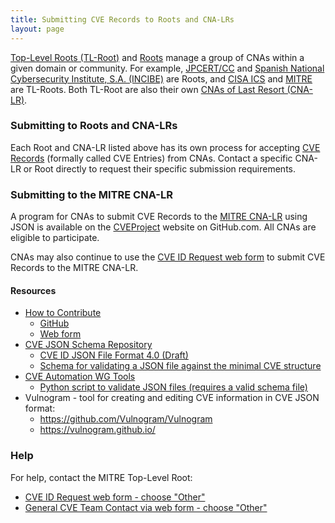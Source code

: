 ```yaml
---
title: Submitting CVE Records to Roots and CNA-LRs
layout: page
---
```

[Top-Level Roots (TL-Root)](https://www.cve.org/ResourcesSupport/Glossary?activeTerm=glossaryTLRoot) and [Roots](https://www.cve.org/ResourcesSupport/Glossary?activeTerm=glossaryRoot) manage a group of CNAs within a given domain or community. For example, [JPCERT/CC](https://www.cve.org/PartnerInformation/ListofPartners/partner/jpcert) and [Spanish National Cybersecurity Institute, S.A. (INCIBE)](https://www.cve.org/PartnerInformation/ListofPartners/partner/INCIBE) are Roots, and [CISA ICS](https://www.cve.org/PartnerInformation/ListofPartners/partner/icscert) and [MITRE](https://www.cve.org/PartnerInformation/ListofPartners/partner/mitre) are TL-Roots. Both TL-Root are also their own [CNAs of Last Resort (CNA-LR)](https://www.cve.org/ResourcesSupport/Glossary?activeTerm=glossaryCNALR). 

### Submitting to Roots and CNA-LRs

Each Root and CNA-LR listed above has its own process for accepting [CVE Records](https://www.cve.org/ResourcesSupport/Glossary?activeTerm=glossaryRecord) (formally called CVE Entries) from CNAs. Contact a specific CNA-LR or Root directly to request their specific submission requirements.

### Submitting to the MITRE CNA-LR

A program for CNAs to submit CVE Records to the [MITRE CNA-LR](https://www.cve.org/PartnerInformation/ListofPartners/partner/mitre) using JSON is available on the [CVEProject](https://github.com/CVEProject/cvelist) website on GitHub.com. All CNAs are eligible to participate.

CNAs may also continue to use the [CVE ID Request web form](https://cveform.mitre.org/) to submit CVE Records to the MITRE CNA-LR.

#### Resources                                     

* [How to Contribute](https://cve.mitre.org/cve/cna/CVE_Entry_Creation.pptx)
  * [GitHub](https://cve.mitre.org/cve/cna/CVE_Entry_Submission_Process.pptx)
  * [Web form](https://cve.mitre.org/cve/cna/CVE_Entry_Submission_Process.pptx)
* [CVE JSON Schema Repository](https://github.com/CVEProject/automation-working-group/tree/master/cve_json_schema)
  <ul>
    <li><a href="https://github.com/CVEProject/automation-working-group/blob/master/cve_json_schema/DRAFT-JSON-file-format-v4.md">CVE ID JSON File Format 4.0 (Draft)</a></li>
    <li><a href="https://github.com/CVEProject/automation-working-group/blob/master/cve_json_schema/CVE_JSON_4.0_min_public.schema">Schema for validating a JSON file against the minimal CVE structure</a></li>
  </ul>
* [CVE Automation WG Tools](https://github.com/CVEProject/automation-working-group/tree/master/tools)
  <ul>
    <li><a href="https://github.com/CVEProject/automation-working-group/blob/master/tools/cmdlinejsonvalidator.py">Python script to validate JSON files (requires a valid schema file)</a></li>
  </ul>
* Vulnogram - tool for creating and editing CVE information in CVE JSON format:
  <ul>
  <li><a href="https://github.com/Vulnogram/Vulnogram">https://github.com/Vulnogram/Vulnogram</a></li>
  <li><a href="https://vulnogram.github.io/">https://vulnogram.github.io/</a></li>
  </ul>

### Help
      
For help, contact the MITRE Top-Level Root:                                      
                                              
* [CVE ID Request web form - choose "Other"](https://cveform.mitre.org/)
* [General CVE Team Contact via web form - choose "Other"](https://cveform.mitre.org/)
